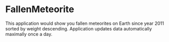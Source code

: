 # FallenMeteorite
This application would show you fallen meteorites on Earth since year 2011 sorted by weight descending. Application updates data automatically maximally once a day.
